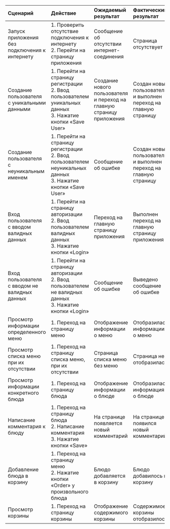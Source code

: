 | Сценарий | Действие | Ожидаемый результат | Фактический результат | Оценка | 
|:---|:---|:---|:---|:---|
| Запуск приложения без подключения к интернету | 1. Проверить отсутствие подключения к интернету<br>2. Перейти на страницу приложения | Сообщение об отсутствии интернет-соединения | Страница отсутствует | Тест не пройден | 
| Создание пользователя с уникальными данными | 1. Перейти на страницу регистрации<br>2. Ввод пользователем уникальных данных<br>3. Нажатие кнопки «Save User» | Создание нового пользователя и переход на главную страницу приложения | Создан новый пользователь и выполнен переход на главную страницу | Тест пройден |
| Создание пользователя с неуникальным именем | 1. Перейти на страницу регистрации<br>2. Ввод пользователем неуникальных данных<br>3. Нажатие кнопки «Save User» | Сообщение об ошибке|Создан новый пользователь и выполнен переход на главную страницу | Тест не пройден |
| Вход пользователя с вводом валидных данных | 1. Перейти на страницу авторизации<br>2. Ввод пользователем валидных данных<br>3. Нажатие кнопки «Login» | Переход на главную страницу приложения | Выполнен переход на главную страницу приложения | Тест пройден |
| Вход пользователя с вводом не валидных данных | 1. Перейти на страницу авторизации<br>2. Ввод пользователем не валидных данных<br>3. Нажатие кнопки «Login» | Сообщение об ошибке | Выведено сообщение об ошибке | Тест пройден |
| Просмотр информации определенного меню | 1. Переход на страницу меню | Отображение информации о меню |  Отобразилась информации о меню | Тест пройден |
| Просмотр списка меню при их отсутствии | 1. Переход на страницу списка меню, при их отсутствии | Страница списка меню без меню | Страница не отобразилась | Тест не пройден |
| Просмотр информации конкретного блюда | 1. Переход на страницу блюда | Отображение информации о блюде | Отобразилась информация о блюде | Тест пройден |
| Написание комментария к блюду | 1. Переход на страницу блюда<br>2. Написание комментария<br>3. Нажатие кнопки «Save» | На странице появляется новый комментарий | На странице появился новый комментарий | Тест пройден |
| Добавление блюда в корзину | 1. Переход на страницу меню<br>2. Нажатие кнопки «Order» у произвольного блюда | Блюдо добавляется в корзину | Блюдо добавилось в корзину | Тест пройден |
| Просмотр корзины | 1. Переход на страницу корзины | Отображение содержимого корзины | Содержимое корзины отобразилось | Тест пройден |
